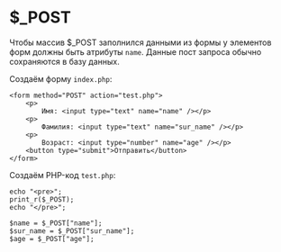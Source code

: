 # $_POST
Чтобы массив $_POST заполнился данными из формы у элементов форм должны быть атрибуты `name`. Данные пост запроса обычно сохраняются в базу данных.

Создаём форму `index.php`:

    <form method="POST" action="test.php">
        <p>
            Имя: <input type="text" name="name" /></p>
        <p>
            Фамилия: <input type="text" name="sur_name" /></p>
        <p>
            Возраст: <input type="number" name="age" /></p>
        <button type="submit">Отправить</button>
    </form>

Создаём PHP-код `test.php`:

    echo "<pre>";
    print_r($_POST);
    echo "</pre>";

    $name = $_POST["name"];
    $sur_name = $_POST["sur_name"];
    $age = $_POST["age"];
